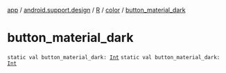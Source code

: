[app](../../../index.md) / [android.support.design](../../index.md) / [R](../index.md) / [color](index.md) / [button_material_dark](.)

# button_material_dark

`static val button_material_dark: `[`Int`](https://kotlinlang.org/api/latest/jvm/stdlib/kotlin/-int/index.html)
`static val button_material_dark: `[`Int`](https://kotlinlang.org/api/latest/jvm/stdlib/kotlin/-int/index.html)